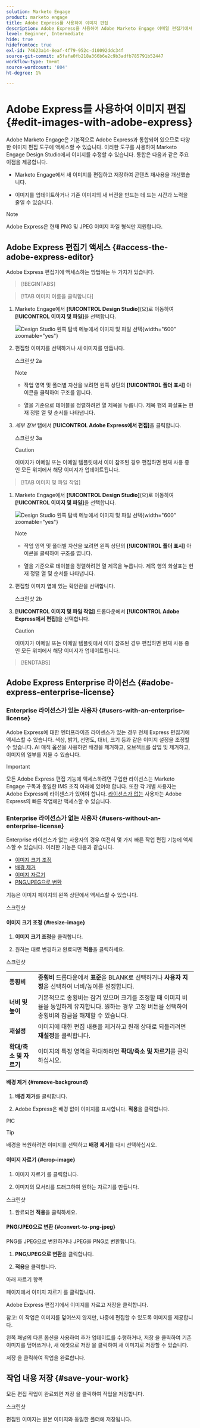 ```yaml
---
solution: Marketo Engage
product: marketo engage
title: Adobe Express를 사용하여 이미지 편집
description: Adobe Express을 사용하여 Adobe Marketo Engage 이메일 편집기에서 이미지를 편집하는 방법을 알아봅니다.
level: Beginner, Intermediate
hide: true
hidefromtoc: true
exl-id: 74623a14-8eaf-4f79-952c-d10092ddc34f
source-git-commit: a5fafa0fb218a366b6e2c9b3adfb785791b52447
workflow-type: tm+mt
source-wordcount: '804'
ht-degree: 1%

---
```


# Adobe Express를 사용하여 이미지 편집 {#edit-images-with-adobe-express}

Adobe Marketo Engage은 기본적으로 Adobe Express과 통합되어 있으므로 다양한 이미지 편집 도구에 액세스할 수 있습니다. 이러한 도구를 사용하여 Marketo Engage Design Studio에서 이미지를 수정할 수 있습니다. 통합은 다음과 같은 주요 이점을 제공합니다.

* Marketo Engage에서 새 이미지를 편집하고 저장하여 콘텐츠 재사용을 개선했습니다.

* 이미지를 업데이트하거나 기존 이미지의 새 버전을 만드는 데 드는 시간과 노력을 줄일 수 있습니다.

>[!NOTE]
>
>Adobe Express은 현재 PNG 및 JPEG 이미지 파일 형식만 지원합니다.

## Adobe Express 편집기 액세스 {#access-the-adobe-express-editor}

Adobe Express 편집기에 액세스하는 방법에는 두 가지가 있습니다.

>[!BEGINTABS]

>[!TAB 이미지 이름을 클릭합니다]

1. Marketo Engage에서 **[!UICONTROL Design Studio]**(으)로 이동하여 **[!UICONTROL 이미지 및 파일]**&#x200B;을 선택합니다.

   ![Design Studio 왼쪽 탐색 메뉴에서 이미지 및 파일 선택](assets/edit-images-with-adobe-express-1a.png){width="600" zoomable="yes"}

1. 편집할 이미지를 선택하거나 새 이미지를 만듭니다.

   스크린샷 2a

   >[!NOTE]
   >
   >* 작업 영역 및 폴더별 자산을 보려면 왼쪽 상단의 **[!UICONTROL 폴더 표시]** 아이콘을 클릭하여 구조를 엽니다.
   >
   >* 열을 기준으로 테이블을 정렬하려면 열 제목을 누릅니다. 제목 행의 화살표는 현재 정렬 열 및 순서를 나타냅니다.

1. _세부 정보_ 탭에서 **[!UICONTROL Adobe Express에서 편집]**&#x200B;을 클릭합니다.

   스크린샷 3a

   >[!CAUTION]
   >
   >이미지가 이메일 또는 이메일 템플릿에서 이미 참조된 경우 편집하면 현재 사용 중인 모든 위치에서 해당 이미지가 업데이트됩니다.

>[!TAB 이미지 및 파일 작업]

1. Marketo Engage에서 **[!UICONTROL Design Studio]**(으)로 이동하여 **[!UICONTROL 이미지 및 파일]**&#x200B;을 선택합니다.

   ![Design Studio 왼쪽 탐색 메뉴에서 이미지 및 파일 선택](assets/edit-images-with-adobe-express-1b.png){width="600" zoomable="yes"}

   >[!NOTE]
   >
   >* 작업 영역 및 폴더별 자산을 보려면 왼쪽 상단의 **[!UICONTROL 폴더 표시]** 아이콘을 클릭하여 구조를 엽니다.
   >
   >* 열을 기준으로 테이블을 정렬하려면 열 제목을 누릅니다. 제목 행의 화살표는 현재 정렬 열 및 순서를 나타냅니다.

1. 편집할 이미지 옆에 있는 확인란을 선택합니다.

   스크린샷 2b

1. **[!UICONTROL 이미지 및 파일 작업]** 드롭다운에서 **[!UICONTROL Adobe Express에서 편집]**&#x200B;을 선택합니다.

   >[!CAUTION]
   >
   >이미지가 이메일 또는 이메일 템플릿에서 이미 참조된 경우 편집하면 현재 사용 중인 모든 위치에서 해당 이미지가 업데이트됩니다.

>[!ENDTABS]

## Adobe Express Enterprise 라이선스 {#adobe-express-enterprise-license}

### Enterprise 라이선스가 있는 사용자 {#users-with-an-enterprise-license}

Adobe Express에 대한 엔터프라이즈 라이센스가 있는 경우 전체 Express 편집기에 액세스할 수 있습니다. 색상, 밝기, 선명도, 대비, 크기 등과 같은 이미지 설정을 조정할 수 있습니다. AI 매직 옵션을 사용하면 배경을 제거하고, 오브젝트를 삽입 및 제거하고, 이미지의 일부를 지울 수 있습니다.

>[!IMPORTANT]
>
>모든 Adobe Express 편집 기능에 액세스하려면 구입한 라이선스는 Marketo Engage 구독과 동일한 IMS 조직 아래에 있어야 합니다. 또한 각 개별 사용자는 Adobe Express에 라이센스가 있어야 합니다. [라이선스가 없는](#users-without-an-enterprise-license) 사용자는 Adobe Express의 빠른 작업에만 액세스할 수 있습니다.

### Enterprise 라이선스가 없는 사용자 {#users-without-an-enterprise-license}

Enterprise 라이선스가 없는 사용자의 경우 여전히 몇 가지 빠른 작업 편집 기능에 액세스할 수 있습니다. 이러한 기능은 다음과 같습니다.

* [이미지 크기 조정](#resize-image)
* [배경 제거](#remove-background)
* [이미지 자르기](#crop-image)
* [PNG/JPEG으로 변환](#convert-to-png-jpeg)

기능은 이미지 페이지의 왼쪽 상단에서 액세스할 수 있습니다.

스크린샷

#### 이미지 크기 조정 {#resize-image}

1. **이미지 크기 조정**&#x200B;을 클릭합니다.

1. 원하는 대로 변경하고 완료되면 **적용**&#x200B;을 클릭하세요.

스크린샷

<table><tbody>
  <tr>
    <td><b>종횡비</b></td>
    <td><b>종횡비</b> 드롭다운에서 <b>표준</b>을 BLANK로 선택하거나 <b>사용자 지정</b>을 선택하여 너비/높이를 설정합니다.</td>
  </tr>
  <tr>
    <td><b>너비 및 높이</b></td>
    <td>기본적으로 종횡비는 잠겨 있으며 크기를 조정할 때 이미지 비율을 동일하게 유지합니다. 원하는 경우 고정 버튼을 선택하여 종횡비의 잠금을 해제할 수 있습니다.</td>
  </tr>
  <tr>
    <td><b>재설정</b></td>
    <td>이미지에 대한 편집 내용을 제거하고 원래 상태로 되돌리려면 <b>재설정</b>을 클릭합니다.</td>
  </tr>
  <tr>
    <td><b>확대/축소 및 자르기</b></td>
    <td>이미지의 특정 영역을 확대하려면 <b>확대/축소 및 자르기</b>를 클릭하십시오.</td>
  </tr>
</tbody>
</table>

#### 배경 제거 {#remove-background}

1. **배경 제거**&#x200B;를 클릭합니다.

1. Adobe Express은 배경 없이 이미지를 표시합니다. **적용**&#x200B;을 클릭합니다.

PIC

>[!TIP]
>
>배경을 복원하려면 이미지를 선택하고 **배경 제거**&#x200B;를 다시 선택하십시오.

#### 이미지 자르기 {#crop-image}

1. 이미지 자르기 를 클릭합니다.

1. 이미지의 모서리를 드래그하여 원하는 자르기를 만듭니다.

스크린샷

1. 완료되면 **적용**&#x200B;을 클릭하세요.

#### PNG/JPEG으로 변환 {#convert-to-png-jpeg}

PNG를 JPEG으로 변환하거나 JPEG을 PNG로 변환합니다.

1. **PNG/JPEG으로 변환**&#x200B;을 클릭합니다.

1. **적용**&#x200B;을 클릭합니다.

아래 자르기 항목

페이지에서 이미지 자르기 를 클릭합니다.

Adobe Express 편집기에서 이미지를 자르고 저장을 클릭합니다.

참고: 이 작업은 이미지를 덮어쓰지 않지만, 나중에 편집할 수 있도록 이미지를 제공합니다.

왼쪽 패널의 다른 옵션을 사용하여 추가 업데이트를 수행하거나, 저장 을 클릭하여 기존 이미지를 덮어쓰거나, 새 에셋으로 저장 을 클릭하여 새 이미지로 저장할 수 있습니다.

저장 을 클릭하여 작업을 완료합니다.

## 작업 내용 저장 {#save-your-work}

모든 편집 작업이 완료되면 저장 을 클릭하여 작업을 저장합니다.

스크린샷

편집된 이미지는 원본 이미지와 동일한 폴더에 저장됩니다.
